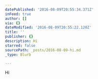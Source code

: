 ```yaml
---
datePublished: '2016-08-09T20:55:34.371Z'
inFeed: true
author: []
via: {}
dateModified: '2016-08-09T20:55:22.120Z'
title: ''
publisher: {}
description: Hi
starred: false
sourcePath: _posts/2016-08-09-hi.md
_type: Blurb

---
```

Hi